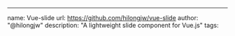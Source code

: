 ---
name: Vue-slide
url: https://github.com/hilongjw/vue-slide
author: "@hilongjw"
description: "A lightweight slide component for Vue.js"
tags: